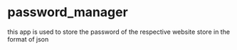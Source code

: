 # password_manager
this app is used to store the password of the respective website store in the format of json
